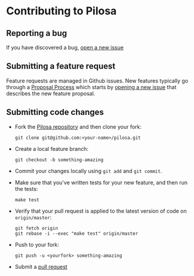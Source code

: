 # Contributing to Pilosa

## Reporting a bug

If you have discovered a bug, [open a new issue][1]

## Submitting a feature request

Feature requests are managed in Github issues. New features typically go through a [Proposal Process][4]
which starts by [opening a new issue][1] that describes the new feature proposal.

## Submitting code changes

- Fork the [Pilosa repository][2] and then clone your fork:

    ```shell
    git clone git@github.com:<your-name>/pilosa.git
    ```

- Create a local feature branch:
    
    ```shell
    git checkout -b something-amazing
    ```

- Commit your changes locally using `git add` and `git commit`.

- Make sure that you've written tests for your new feature, and then run the tests:
    
    ```shell
    make test
    ```

- Verify that your pull request is applied to the latest version of code on `origin/master`: 

    ```shell
    git fetch origin
    git rebase -i --exec "make test" origin/master
    ```

- Push to your fork:
    
    ```shell
    git push -u <yourfork> something-amazing
    ```

- Submit a [pull request][3]


[1]: https://github.com/pilosa/pilosa/issues/new
[2]: https://github.com/pilosa/pilosa
[3]: https://github.com/pilosa/pilosa/compare/
[4]: https://github.com/pilosa/general/blob/master/proposal.md
